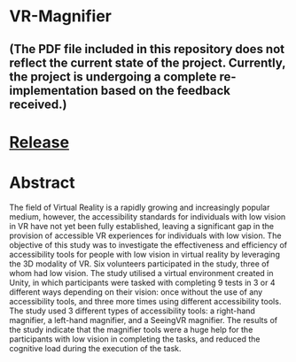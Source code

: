 # VR-Magnifier 
## (The PDF file included in this repository does not reflect the current state of the project. Currently, the project is undergoing a complete re-implementation based on the feedback received.)
# [Release](https://github.com/Cem-Kaya/VR-Magnifier/releases)

# Abstract
The field of Virtual Reality is a rapidly growing and increasingly popular medium,
however, the accessibility standards for individuals with low vision in VR have not yet been
fully established, leaving a significant gap in the provision of accessible VR experiences for
individuals with low vision. The objective of this study was to investigate the effectiveness
and efficiency of accessibility tools for people with low vision in virtual reality by leveraging
the 3D modality of VR. Six volunteers participated in the study, three of whom had low
vision. The study utilised a virtual environment created in Unity, in which participants were
tasked with completing 9 tests in 3 or 4 different ways depending on their vision: once
without the use of any accessibility tools, and three more times using different accessibility
tools. The study used 3 different types of accessibility tools: a right-hand magnifier, a
left-hand magnifier, and a SeeingVR magnifier. The results of the study indicate that the
magnifier tools were a huge help for the participants with low vision in completing the tasks,
and reduced the cognitive load during the execution of the task. 
